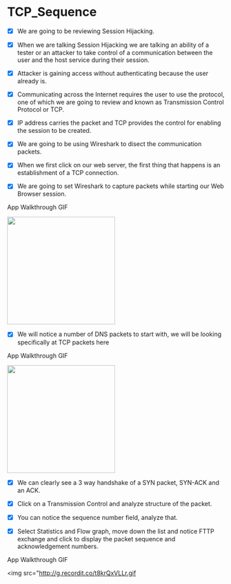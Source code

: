 # TCP_Sequence

- [x] We are going to be reviewing Session Hijacking.

- [x] When we are talking Session Hijacking we are talking an ability of a tester or an attacker to take control of a communication between the user and the host service during their session.

- [x] Attacker is gaining access without authenticating because the user already is.

- [x] Communicating across the Internet requires the user to use the protocol, one of which we are going to review and known as Transmission Control Protocol or TCP.

- [x] IP address carries the packet and TCP provides the control for enabling the session to be created.

- [x] We are going to be using Wireshark to disect the communication packets.

- [x] When we first click on our web server, the first thing that happens is an establishment of a TCP connection.

- [x] We are going to set Wireshark to capture packets while starting our Web Browser session.

App Walkthrough GIF

<img src="http://g.recordit.co/thzeuM61AX.gif" width=250><br>

- [x] We will notice a number of DNS packets to start with, we will be looking specifically at TCP packets here

App Walkthrough GIF

<img src="http://g.recordit.co/M1GrNdsvtX.gif" width=250><br>

- [x] We can clearly see a 3 way handshake of a SYN packet, SYN-ACK and an ACK.

- [x] Click on a Transmission Control and analyze structure of the packet.

- [x] You can notice the sequence number field, analyze that.

- [x] Select Statistics and Flow graph, move down the list and notice FTTP exchange and click to display the packet sequence and acknowledgement numbers. 

App Walkthrough GIF

<img src="<http://g.recordit.co/t8krQxVLLr.gif><br>



